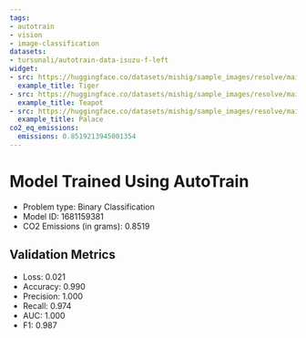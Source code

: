 ```yaml
---
tags:
- autotrain
- vision
- image-classification
datasets:
- tursunali/autotrain-data-isuzu-f-left
widget:
- src: https://huggingface.co/datasets/mishig/sample_images/resolve/main/tiger.jpg
  example_title: Tiger
- src: https://huggingface.co/datasets/mishig/sample_images/resolve/main/teapot.jpg
  example_title: Teapot
- src: https://huggingface.co/datasets/mishig/sample_images/resolve/main/palace.jpg
  example_title: Palace
co2_eq_emissions:
  emissions: 0.8519213945001354
---
```


# Model Trained Using AutoTrain

- Problem type: Binary Classification
- Model ID: 1681159381
- CO2 Emissions (in grams): 0.8519

## Validation Metrics

- Loss: 0.021
- Accuracy: 0.990
- Precision: 1.000
- Recall: 0.974
- AUC: 1.000
- F1: 0.987